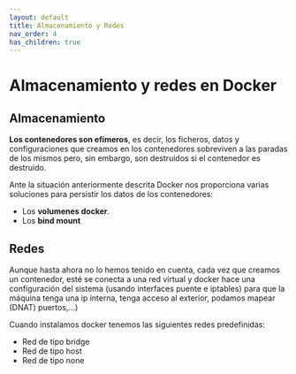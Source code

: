 ```yaml
---
layout: default
title: Almacenamiento y Redes
nav_order: 4
has_children: true
---
```

# Almacenamiento y redes en Docker

## Almacenamiento

**Los contenedores son efímeros**, es decir, los ficheros, datos y configuraciones que creamos en los contenedores sobreviven a las paradas de los mismos pero, sin embargo, son destruidos si el contenedor es destruido. 

Ante la situación anteriormente descrita Docker nos proporciona varias soluciones para persistir los datos de los contenedores:

* Los **volumenes docker**.
* Los **bind mount**

## Redes 

Aunque hasta ahora no lo hemos tenido en cuenta, cada vez que creamos un contenedor, esté se conecta a una red virtual y docker hace una configuración del sistema (usando interfaces puente e iptables) para que la máquina tenga una ip interna, tenga acceso al exterior, podamos mapear (DNAT) puertos,...)

Cuando instalamos docker tenemos las siguientes redes predefinidas:

* Red de tipo bridge
* Red de tipo host
* Red de  tipo none
